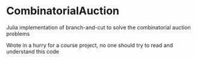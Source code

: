 # CombinatorialAuction
Julia implementation of branch-and-cut to solve the combinatorial auction problems

Wrote in a hurry for a course project, no one should try to read and understand this code
